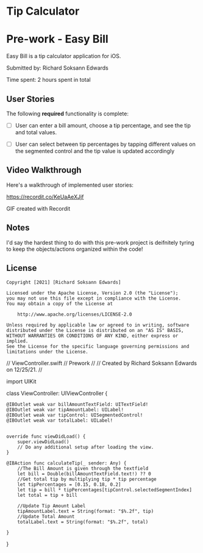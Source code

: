 # Tip Calculator

# Pre-work - Easy Bill

Easy Bill is a tip calculator application for iOS.

Submitted by: Richard Soksann Edwards

Time spent: 2 hours spent in total

## User Stories

The following **required** functionality is complete:

* [ ] User can enter a bill amount, choose a tip percentage, and see the tip and total values.
* [ ] User can select between tip percentages by tapping different values on the segmented control and the tip value is updated accordingly


## Video Walkthrough

Here's a walkthrough of implemented user stories:

https://recordit.co/KeUaAeXJjf

GIF created with Recordit

## Notes

I'd say the hardest thing to do with this pre-work project is deifnitely tyring to keep the objects/actions organized within the code!

## License

    Copyright [2021] [Richard Soksann Edwards]

    Licensed under the Apache License, Version 2.0 (the "License");
    you may not use this file except in compliance with the License.
    You may obtain a copy of the License at

        http://www.apache.org/licenses/LICENSE-2.0

    Unless required by applicable law or agreed to in writing, software
    distributed under the License is distributed on an "AS IS" BASIS,
    WITHOUT WARRANTIES OR CONDITIONS OF ANY KIND, either express or implied.
    See the License for the specific language governing permissions and
    limitations under the License.


//  ViewController.swift
//  Prework
//
//  Created by Richard Soksann Edwards on 12/25/21.
//

import UIKit

class ViewController: UIViewController {

    @IBOutlet weak var billAmountTextField: UITextField!
    @IBOutlet weak var tipAmountLabel: UILabel!
    @IBOutlet weak var tipControl: UISegmentedControl!
    @IBOutlet weak var totalLabel: UILabel!
    

    override func viewDidLoad() {
        super.viewDidLoad()
        // Do any additional setup after loading the view.
    }

    @IBAction func calculateTip(_ sender: Any) {
        //The Bill Amount is given through the textfield
        let bill = Double(billAmountTextField.text!) ?? 0
        //Get total tip by multiplying tip * tip percentage
        let tipPercentages = [0.15, 0.18, 0.2]
        let tip = bill * tipPercentages[tipControl.selectedSegmentIndex]
        let total = tip + bill
     
        //Update Tip Amount Label
        tipAmountLabel.text = String(format: "$%.2f", tip)
        //Update Total Amount
        totalLabel.text = String(format: "$%.2f", total)
        
    }
    
}

